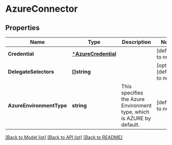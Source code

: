 # AzureConnector

## Properties
Name | Type | Description | Notes
------------ | ------------- | ------------- | -------------
**Credential** | [***AzureCredential**](AzureCredential.md) |  | [default to null]
**DelegateSelectors** | **[]string** |  | [optional] [default to null]
**AzureEnvironmentType** | **string** | This specifies the Azure Environment type, which is AZURE by default. | [default to null]

[[Back to Model list]](../README.md#documentation-for-models) [[Back to API list]](../README.md#documentation-for-api-endpoints) [[Back to README]](../README.md)

